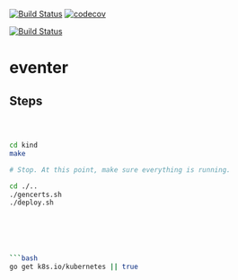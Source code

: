 


[![Build Status](https://travis-ci.org/mchirico/client-go.svg?branch=master)](https://travis-ci.org/mchirico/client-go)
[![codecov](https://codecov.io/gh/mchirico/client-go/branch/master/graph/badge.svg)](https://codecov.io/gh/mchirico/client-go)

[![Build Status](https://mchirico.visualstudio.com/client-go/_apis/build/status/mchirico.client-go?branchName=master)](https://mchirico.visualstudio.com/client-go/_build/latest?definitionId=9&branchName=master)


# eventer

## Steps

```bash



cd kind
make

# Stop. At this point, make sure everything is running.

cd ./..
./gencerts.sh
./deploy.sh






```bash
go get k8s.io/kubernetes || true

```
